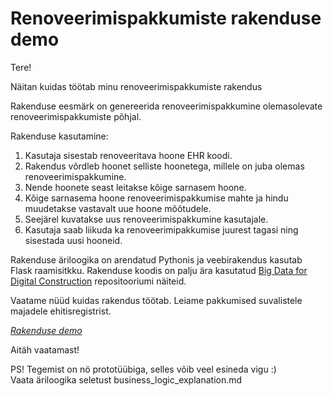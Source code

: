 # Renoveerimispakkumiste rakenduse demo

Tere!

Näitan kuidas töötab minu renoveerimispakkumiste rakendus

Rakenduse eesmärk on genereerida renoveerimispakkumine olemasolevate renoveerimispakkumiste põhjal.

Rakenduse kasutamine:
1. Kasutaja sisestab renoveeritava hoone EHR koodi.
2. Rakendus võrdleb hoonet selliste hoonetega, millele on juba olemas renoveerimispakkumine.
3. Nende hoonete seast leitakse kõige sarnasem hoone.
4. Kõige sarnasema hoone renoveerimispakkumise mahte ja hindu muudetakse vastavalt uue hoone mõõtudele.
5. Seejärel kuvatakse uus renoveerimispakkumine kasutajale.
6. Kasutaja saab liikuda ka renoveerimipakkumise juurest tagasi ning sisestada uusi hooneid.

Rakenduse äriloogika on arendatud Pythonis ja veebirakendus kasutab Flask raamisitkku. Rakenduse koodis on palju ära kasutatud  [Big Data for Digital Construction](https://github.com/innarliiv/bigdata4digitalconstruction) repositooriumi näiteid.

Vaatame nüüd kuidas rakendus töötab. Leiame pakkumised suvalistele majadele ehitisregistrist.  

*[Rakenduse demo](https://youtu.be/12dIWZ3VFvM)*

Aitäh vaatamast!

PS! Tegemist on nö prototüübiga, selles võib veel esineda vigu :)  
Vaata äriloogika seletust business_logic_explanation.md

